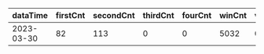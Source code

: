 |dataTime|firstCnt|secondCnt|thirdCnt|fourCnt|winCnt|vrate|wrate|
|-|-|-|-|-|-|-|-|
|2023-03-30|82|113|0|0|5032|0%|0%|